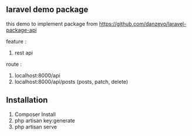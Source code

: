 ## laravel demo package
this demo to implement package from https://github.com/danzevo/laravel-package-api

feature : 
1. rest api

route : 
1. localhost:8000/api
2. localhost:8000/api/posts (posts, patch, delete)

## Installation
1. Composer Install
2. php artisan key:generate
3. php artisan serve
